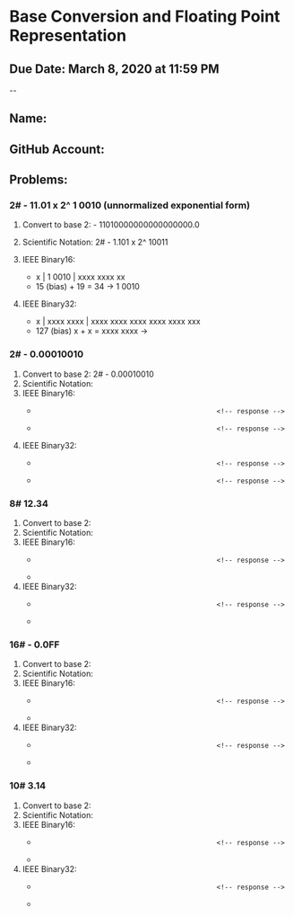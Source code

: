 # Base Conversion and Floating Point Representation
## Due Date: March 8, 2020 at 11:59 PM
--
## Name:                                 <!-- response -->
## GitHub Account:                       <!-- response -->

## Problems:

### 2# - 11.01 x 2^ 1 0010  (unnormalized exponential form)

  1. Convert to base 2: - 11010000000000000000.0        <!-- response -->

  1. Scientific Notation: 2# - 1.101 x 2^ 10011         <!-- response -->

  1. IEEE Binary16: 
     * x | 1 0010 | xxxx xxxx xx                        <!-- response -->
     * 15 (bias) + 19 = 34 -> 1 0010 

  1. IEEE Binary32:
     * x | xxxx xxxx | xxxx xxxx xxxx xxxx xxxx xxx     <!-- response -->
     * 127 (bias)  x + x = xxxx xxxx ->                 <!-- response -->


### 2# - 0.00010010 

  1. Convert to base 2: 2# - 0.00010010                 <!-- response -->
  1. Scientific Notation:                               <!-- response -->
  1. IEEE Binary16:
     *                                                  <!-- response -->
     *                                                  <!-- response -->
  1. IEEE Binary32:
     *                                                  <!-- response -->
     *                                                  <!-- response -->


### 8#  12.34
  1. Convert to base 2:                                 <!-- response -->
  1. Scientific Notation:                               <!-- response -->
  1. IEEE Binary16:
     *                                                  <!-- response -->
     *
  1. IEEE Binary32:
     *                                                  <!-- response -->
     *

### 16# - 0.0FF
  1. Convert to base 2:                                 <!-- response -->
  1. Scientific Notation:                               <!-- response -->
  1. IEEE Binary16:
     *                                                  <!-- response -->
     *
  1. IEEE Binary32:
     *                                                  <!-- response -->
     *


### 10# 3.14
  1. Convert to base 2:                                 <!-- response -->
  1. Scientific Notation:                               <!-- response -->
  1. IEEE Binary16:
     *                                                  <!-- response -->
     *
  1. IEEE Binary32:
     *                                                  <!-- response -->
     *
